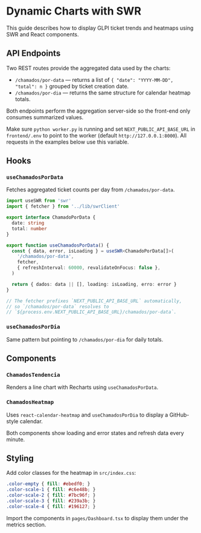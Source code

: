 # Dynamic Charts with SWR

This guide describes how to display GLPI ticket trends and heatmaps using SWR and React components.

## API Endpoints

Two REST routes provide the aggregated data used by the charts:

- `/chamados/por-data` — returns a list of `{ "date": "YYYY-MM-DD", "total": n }` grouped by ticket creation date.
- `/chamados/por-dia` — returns the same structure for calendar heatmap totals.

Both endpoints perform the aggregation server-side so the front-end only consumes summarized values.

Make sure `python worker.py` is running and set `NEXT_PUBLIC_API_BASE_URL` in
`frontend/.env` to point to the worker (default `http://127.0.0.1:8000`). All
requests in the examples below use this variable.

## Hooks

### `useChamadosPorData`
Fetches aggregated ticket counts per day from `/chamados/por-data`.

```ts
import useSWR from 'swr'
import { fetcher } from '../lib/swrClient'

export interface ChamadoPorData {
  date: string
  total: number
}

export function useChamadosPorData() {
  const { data, error, isLoading } = useSWR<ChamadoPorData[]>(
    '/chamados/por-data',
    fetcher,
    { refreshInterval: 60000, revalidateOnFocus: false },
  )

  return { dados: data || [], loading: isLoading, erro: error }
}

// The fetcher prefixes `NEXT_PUBLIC_API_BASE_URL` automatically,
// so `/chamados/por-data` resolves to
// `${process.env.NEXT_PUBLIC_API_BASE_URL}/chamados/por-data`.
```

### `useChamadosPorDia`
Same pattern but pointing to `/chamados/por-dia` for daily totals.

## Components

### `ChamadosTendencia`
Renders a line chart with Recharts using `useChamadosPorData`.

### `ChamadosHeatmap`
Uses `react-calendar-heatmap` and `useChamadosPorDia` to display a GitHub-style calendar.

Both components show loading and error states and refresh data every minute.

## Styling

Add color classes for the heatmap in `src/index.css`:

```css
.color-empty { fill: #ebedf0; }
.color-scale-1 { fill: #c6e48b; }
.color-scale-2 { fill: #7bc96f; }
.color-scale-3 { fill: #239a3b; }
.color-scale-4 { fill: #196127; }
```

Import the components in `pages/Dashboard.tsx` to display them under the metrics section.
